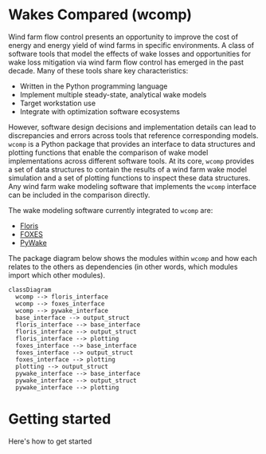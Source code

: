 
# Wakes Compared (wcomp)

Wind farm flow control presents an opportunity to improve the cost of energy and energy yield
of wind farms in specific environments.
A class of software tools that model the effects of wake losses and opportunities for wake
loss mitigation via wind farm flow control has emerged in the past decade.
Many of these tools share key characteristics:
-	Written in the Python programming language
-	Implement multiple steady-state, analytical wake models
-	Target workstation use
-	Integrate with optimization software ecosystems

However, software design decisions and implementation details can lead to discrepancies
and errors across tools that reference corresponding models.
`wcomp` is a Python package that provides an interface to data structures and plotting functions
that enable the comparison of wake model implementations across different software tools.
At its core, `wcomp` provides a set of data structures to contain the results of a
wind farm wake model simulation and a set of plotting functions to inspect these data structures.
Any wind farm wake modeling software that implements the `wcomp` interface can be included
in the comparison directly.

The wake modeling software currently integrated to `wcomp` are:
- [Floris](https://github.com/NREL/floris)
- [FOXES](https://github.com/FraunhoferIWES/foxes)
- [PyWake](https://gitlab.windenergy.dtu.dk/TOPFARM/PyWake)

The package diagram below shows the modules within `wcomp` and how each relates to the
others as dependencies (in other words, which modules import which other modules).

```{mermaid}
classDiagram
  wcomp --> floris_interface
  wcomp --> foxes_interface
  wcomp --> pywake_interface
  base_interface --> output_struct
  floris_interface --> base_interface
  floris_interface --> output_struct
  floris_interface --> plotting
  foxes_interface --> base_interface
  foxes_interface --> output_struct
  foxes_interface --> plotting
  plotting --> output_struct
  pywake_interface --> base_interface
  pywake_interface --> output_struct
  pywake_interface --> plotting
```

# Getting started
Here's how to get started

